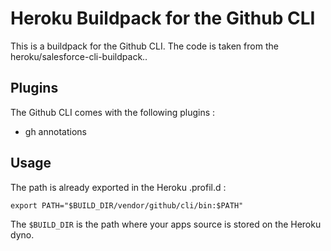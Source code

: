 # Heroku Buildpack for the Github CLI

This is a buildpack for the Github CLI.
The code is taken from the heroku/salesforce-cli-buildpack..

## Plugins

The Github CLI comes with the following plugins :

- gh annotations

## Usage

The path is already exported in the Heroku .profil.d :

```
export PATH="$BUILD_DIR/vendor/github/cli/bin:$PATH"
```

The `$BUILD_DIR` is the path where your apps source is stored on the Heroku dyno.
